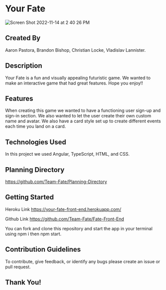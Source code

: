 # Your Fate
![Screen Shot 2022-11-14 at 2 40 26 PM](https://user-images.githubusercontent.com/111710602/201784483-df961085-c692-404f-b910-8ff0ca133c8d.png)

## Created By
Aaron Pastora, Brandon Bishop, Christian Locke, Vladislav Lannister.

## Description
Your Fate is a fun and visually appealing futuristic game. We wanted to make an interactive game that had great features. Hope you enjoy!!

## Features
When creating this game we wanted to have a functioning user sign-up and sign-in section. We also wanted to let the user create their own custom name and avatar. We also have a card style set up to create different events each time you land on a card.

## Technologies Used
In this project we used Angular, TypeScript, HTML, and CSS.

## Planning Directory
https://github.com/Team-Fate/Planning-Directory

## Getting Started
Heroku Link https://your-fate-front-end.herokuapp.com/

Github Link https://github.com/Team-Fate/Fate-Front-End

You can fork and clone this repository and start the app in your terminal using npm i then npm start.

## Contribution Guidelines
To contribute, give feedback, or identify any bugs please create an issue or pull request.

## Thank You!


